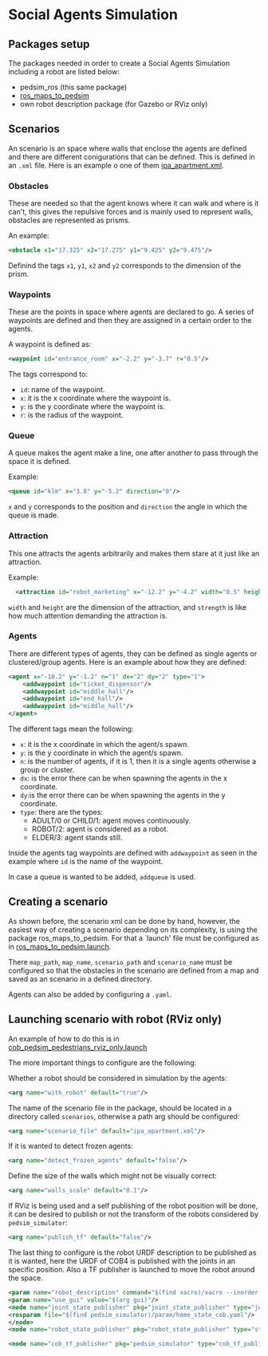 # Social Agents Simulation

## Packages setup

The packages needed in order to create a Social Agents Simulation including a robot are listed below:

- pedsim_ros (this same package)
- [ros_maps_to_pedsim](https://github.com/fverdoja/ros_maps_to_pedsim/tree/main)
- own robot description package (for Gazebo or RViz only)

## Scenarios

An scenario is an space where walls that enclose the agents are defined and there are different conigurations that can be defined. This is defined in an `.xml` file. Here is an example o one of them [ipa_apartment.xml](../pedsim_simulator/scenarios/ipa_apartment.xml).

### Obstacles

These are needed so that the agent knows where it can walk and where is it can't, this gives the repulsive forces and is mainly used to represent walls, obstacles are represented as prisms.

An example:

```xml
<obstacle x1="17.325" x2="17.275" y1="9.425" y2="9.475"/>
```

Definind the tags `x1`, `y1`, `x2` and `y2` corresponds to the dimension of the prism.

### Waypoints

These are the points in space where agents are declared to go. A series of waypoints are defined and then they are assigned in a certain order to the agents.

A waypoint is defined as:

```xml
<waypoint id="entrance_room" x="-2.2" y="-3.7" r="0.5"/>
```

The tags correspond to:

- `id`: name of the waypoint.
- `x`: it is the x coordinate where the waypoint is.
- `y`: is the y coordinate where the waypoint is.
- `r`: is the radius of the waypoint.

### Queue

A queue makes the agent make a line, one after another to pass through the space it is defined.

Example:

```xml
<queue id="klm" x="3.8" y="-5.2" direction="0"/>
```

`x` and `y` corresponds to the position and `direction` the angle in which the queue is made.

### Attraction

This one attracts the agents arbitrarily and makes them stare at it just like an attraction.

Example:

```xml
  <attraction id="robot_marketing" x="-12.2" y="-4.2" width="0.5" height="0.5" strength="2"/>
```

`width` and `height` are the dimension of the attraction, and `strength` is like how much attention demanding the attraction is.

### Agents

There are different types of agents, they can be defined as single agents or clustered/group agents. Here is an example about how they are defined:

```xml
<agent x="-10.2" y="-1.2" n="1" dx="2" dy="2" type="1">
    <addwaypoint id="ticket_dispensor"/>
    <addwaypoint id="middle_hall"/>
    <addwaypoint id="end_hall"/>
    <addwaypoint id="middle_hall"/>
</agent>
```

The different tags mean the following:

- `x`: it is the x coordinate in which the agent/s spawn.
- `y`: is the y coordinate in which the agent/s spawn.
- `n`: is the number of agents, if it is 1, then it is a single agents otherwise a group or cluster.
- `dx`: is the error there can be when spawning the agents in the x coordinate.
- `dy`:is the error there can be when spawning the agents in the y coordinate.
- `type`: there are the types:
  - ADULT/0 or CHILD/1: agent moves continuously.
  - ROBOT/2: agent is considered as a robot.
  - ELDER/3: agent stands still.

Inside the agents tag waypoints are defined with `addwaypoint` as seen in the example where `id` is the name of the waypoint.

In case a queue is wanted to be added, `addqueue` is used.

## Creating a scenario

As shown before, the scenario xml can be done by hand, however, the easiest way of creating a scenario depending on its complexity, is using the package ros_maps_to_pedsim. For that a `launch' file must be configured as in [ros_maps_to_pedsim.launch](../pedsim_simulator/launch/ros_maps_to_pedsim.launch).

There `map_path`, `map_name`, `scenario_path` and `scenario_name` must be configured so that the obstacles in the scenario are defined from a map and saved as an scenario in a defined directory.

Agents can also be added by configuring a `.yaml`.

## Launching scenario with robot (RViz only)

An example of how to do this is in [cob_pedsim_pedestrians_rviz_only.launch](../pedsim_simulator/launch/cob_pedsim_pedestrians_rviz_only.launch)

The more important things to configure are the following:

Whether a robot should be considered in simulation by the agents:

```xml
<arg name="with_robot" default="true"/>
```

The name of the scenario file in the package, should be located in a directory called `scenarios`, otherwise a path arg should be configured:

```xml
<arg name="scenario_file" default="ipa_apartment.xml"/>
```

If it is wanted to detect frozen agents:

```xml
<arg name="detect_frozen_agents" default="false"/>
```

Define the size of the walls which might not be visually correct:

```xml
<arg name="walls_scale" default="0.1"/>
```

If RViz is being used and a self publishing of the robot position will be done, it can be desired to publish or not the transform of the robots considered by `pedsim_simulator`:

```xml
<arg name="publish_tf" default="false"/>
```

The last thing to configure is the robot URDF description to be published as it is wanted, here the URDF of COB4 is published with the joints in an specific position. Also a TF publisher is launched to move the robot around the space.

```xml
<param name="robot_description" command="$(find xacro)/xacro --inorder '$(arg pkg_hardware_config)/robots/$(arg robot)/urdf/$(arg robot).urdf.xacro'" />
<param name="use_gui" value="$(arg gui)"/>
<node name="joint_state_publisher" pkg="joint_state_publisher" type="joint_state_publisher">
<rosparam file="$(find pedsim_simulator)/param/home_state_cob.yaml"/>
</node>
<node name="robot_state_publisher" pkg="robot_state_publisher" type="state_publisher" />

<node name="cob_tf_publisher" pkg="pedsim_simulator" type="cob_tf_publisher.py" output="screen" />
```
